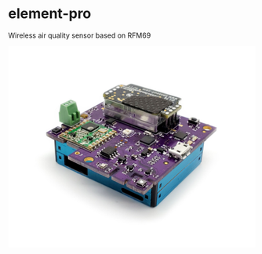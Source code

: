 # element-pro
Wireless air quality sensor based on RFM69

![element pro](https://github.com/AKstudios/element-pro/blob/master/ep_0.jpg)
